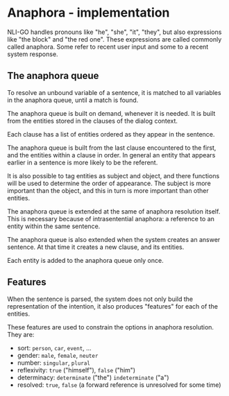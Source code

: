 # Anaphora - implementation

NLI-GO handles pronouns like "he", "she", "it", "they", but also expressions like "the block" and "the red one". These
expressions are called commonly called anaphora. Some refer to recent user input and some to a recent system response.

## The anaphora queue

To resolve an unbound variable of a sentence, it is matched to all variables in the anaphora queue, until a match is found.

The anaphora queue is built on demand, whenever it is needed. It is built from the entities stored in the clauses of the dialog context.

Each clause has a list of entities ordered as they appear in the sentence.

The anaphora queue is built from the last clause encountered to the first, and the entities within a clause in order. In general an entity that appears earlier in a sentence is more likely to be the referent. 

It is also possible to tag entities as subject and object, and there functions will be used to determine the order of appearance. The subject is more important than the object, and this in turn is more important than other entities.

The anaphora queue is extended at the same of anaphora resolution itself. This is necessary because of intrasentential anaphora: a reference to an entity within the same sentence.

The anaphora queue is also extended when the system creates an answer sentence. At that time it creates a new clause, and its entities.

Each entity is added to the anaphora queue only once.

## Features

When the sentence is parsed, the system does not only build the representation of the intention, it also produces "features" for each of the entities.

These features are used to constrain the options in anaphora resolution. They are:

- sort: `person`, `car`, `event`, ...
- gender: `male`, `female`, `neuter`
- number: `singular`, `plural`
- reflexivity: `true` ("himself"), `false` ("him")
- determinacy: `determinate` ("the") `indeterminate` ("a")
- resolved: `true`, `false` (a forward reference is unresolved for some time)

